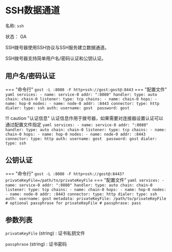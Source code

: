 # SSH数据通道

名称: `ssh`

状态： GA

SSH拨号器使用SSH协议与SSH服务建立数据通道。

SSH拨号器支持简单用户名/密码认证和公钥认证。

## 用户名/密码认证

=== "命令行"
    ```
    gost -L :8080 -F http+ssh://gost:gost@:8443
    ```
=== "配置文件"
    ```yaml
    services:
   	- name: service-0
      addr: ":8080"
      handler:
        type: auto
        chain: chain-0
      listener:
        type: tcp
    chains:
    - name: chain-0
      hops:
      - name: hop-0
        nodes:
        - name: node-0
          addr: :8443
          connector:
            type: http
          dialer:
            type: ssh
		    auth:
		      username: gost 
		      password: gost
    ```

!!! caution "认证信息"
    认证信息作用于拨号器，如果需要对连接器设置认证可以通过配置文件指定
    ```yaml
    services:
   	- name: service-0
      addr: ":8080"
      handler:
        type: auto
        chain: chain-0
      listener:
        type: tcp
    chains:
    - name: chain-0
      hops:
      - name: hop-0
        nodes:
        - name: node-0
          addr: :8443
          connector:
            type: http
		    auth:
		      username: gost 
		      password: gost
          dialer:
            type: ssh
    ```

## 公钥认证

=== "命令行"
    ```
    gost -L :8080 -F http+ssh://gost@:8443?privateKeyFile=/path/to/privateKeyFile
    ```
=== "配置文件"
    ```yaml
    services:
   	- name: service-0
      addr: ":8080"
      handler:
        type: auto
        chain: chain-0
      listener:
        type: tcp
    chains:
    - name: chain-0
      hops:
      - name: hop-0
        nodes:
        - name: node-0
          addr: :8443
          connector:
            type: http
          dialer:
            type: ssh
		    auth:
		      username: gost
		    metadata:
		      privateKeyFile: /path/to/privateKeyFile
			  # optional passphrase for privateKeyFile
			  # passphrase: pass
    ```

## 参数列表

`privateKeyFile` (string)
:    证书私钥文件

`passphrase` (string)
:    证书密码
